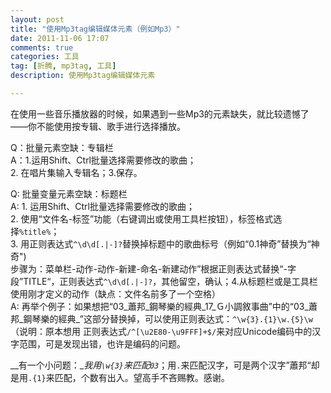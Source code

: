 ```yaml
---
layout: post
title: "使用Mp3tag编辑媒体元素（例如Mp3）"
date: 2011-11-06 17:07
comments: true
categories: 工具
tag: [折腾, mp3tag, 工具]
description: 使用Mp3tag编辑媒体元素

---
```

在使用一些音乐播放器的时候，如果遇到一些Mp3的元素缺失，就比较遗憾了——你不能使用按专辑、歌手进行选择播放。

Q：批量元素空缺：专辑栏  
A：1.运用Shift、Ctrl批量选择需要修改的歌曲；  
   2. 在唱片集输入专辑名；3.保存。  
<!-- more -->
Q: 批量变量元素空缺：标题栏  
A: 1. 运用Shift、Ctrl批量选择需要修改的歌曲；  
   2. 使用“文件名-标签”功能（右键调出或使用工具栏按钮），标签格式选择<code>%title%</code>；  
   3. 用正则表达式<code>^\d\d[\.|-]?</code>替换掉标题中的歌曲标号（例如“0.1神奇”替换为“神奇")  
   步骤为：菜单栏-动作-动作-新建-命名-新建动作”根据正则表达式替换“-字段”TITLE“，正则表达式<code>^\d\d[\.|-]?</code>，其他留空，确认；4.从标题栏或是工具栏使用刚才定义的动作（缺点：文件名前多了一个空格）  
A: 再举个例子：如果想把“03_蕭邦_鋼琴樂的經典_17_Ｇ小調敘事曲”中的“03_蕭邦_鋼琴樂的經典_”这部分替换掉，可以使用正则表达式：<code>^\w{3}.{1}\w.{5}\w</code>   
（说明：原本想用
正则表达式<code>/^[\u2E80-\u9FFF]+$/</code>来对应Unicode编码中的汉字范围，可是发现出错，也许是编码的问题。

__有一个小问题：__我用<code>\w{3}</code>来匹配<code>03_</code>；用<code>.</code>来匹配汉字，可是两个汉字”蕭邦“却是用<code>.{1}</code>来匹配，个数有出入。望高手不吝赐教。感谢。
